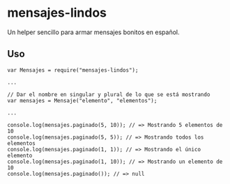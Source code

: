 # mensajes-lindos
Un helper sencillo para armar mensajes bonitos en español.

## Uso

```
var Mensajes = require("mensajes-lindos");

...

// Dar el nombre en singular y plural de lo que se está mostrando
var mensajes = Mensaje("elemento", "elementos");

...

console.log(mensajes.paginado(5, 10)); // => Mostrando 5 elementos de 10
console.log(mensajes.paginado(5, 5)); // => Mostrando todos los elementos
console.log(mensajes.paginado(1, 1)); // => Mostrando el único elemento
console.log(mensajes.paginado(1, 10)); // => Mostrando un elemento de 10
console.log(mensajes.paginado()); // => null
```

